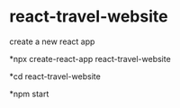 # react-travel-website

 create a new react app
 
 *npx create-react-app react-travel-website
 
 *cd react-travel-website
 
 *npm start

